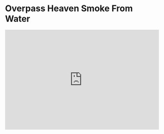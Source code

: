 # Overpass Heaven Smoke From Water
<div style='position:relative; padding-bottom:calc(56.25% + 44px)'><iframe src='https://gfycat.com/ifr/ConsciousLightIcefish' frameborder='0' scrolling='no' width='100%' height='100%' style='position:absolute;top:0;left:0;' allowfullscreen></iframe></div>